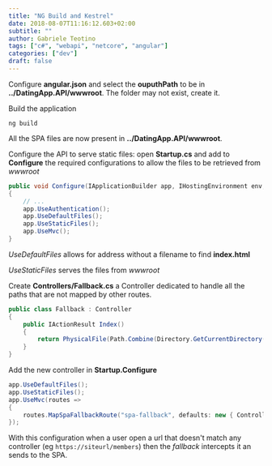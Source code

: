 ```yaml
---
title: "NG Build and Kestrel"
date: 2018-08-07T11:16:12.603+02:00
subtitle: ""
author: Gabriele Teotino
tags: ["c#", "webapi", "netcore", "angular"]
categories: ["dev"]
draft: false
---
```


<!--more-->

Configure **angular.json** and select the **ouputhPath** to be in **../DatingApp.API/wwwroot**. The folder may not exist, create it.

Build the application

```shell
ng build
```

All the SPA files are now present in **../DatingApp.API/wwwroot**.


Configure the API to serve static files: open **Startup.cs** and add to **Configure** the required configurations to allow the files to be retrieved from *wwwroot*

```csharp
public void Configure(IApplicationBuilder app, IHostingEnvironment env, Seed seeder)
{
    // ...
    app.UseAuthentication();
    app.UseDefaultFiles();
    app.UseStaticFiles();
    app.UseMvc();
}
```

*UseDefaultFiles* allows for address without a filename to find **index.html**

*UseStaticFiles* serves the files from *wwwroot*

Create **Controllers/Fallback.cs** a Controller dedicated to handle all the paths that are not mapped by other routes.

```csharp
public class Fallback : Controller
{
    public IActionResult Index()
    {
        return PhysicalFile(Path.Combine(Directory.GetCurrentDirectory(), "wwwroot", "index.html"), "text/HTML");
    }
}
```

Add the new controller in **Startup.Configure**

```csharp
app.UseDefaultFiles();
app.UseStaticFiles();
app.UseMvc(routes =>
{
    routes.MapSpaFallbackRoute("spa-fallback", defaults: new { Controller = "Fallback", Action = "Index" });
});
```

With this configuration when a user open a url that doesn't match any controller (eg `https://siteurl/members`) then the *fallback* intercepts it an sends to the SPA.
